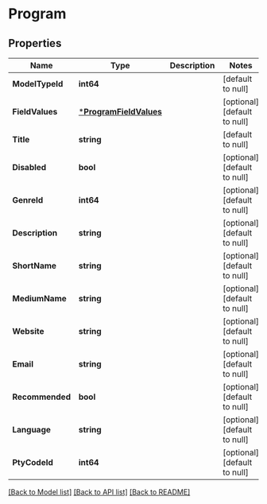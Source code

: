 # Program

## Properties
Name | Type | Description | Notes
------------ | ------------- | ------------- | -------------
**ModelTypeId** | **int64** |  | [default to null]
**FieldValues** | [***ProgramFieldValues**](Program_field_values.md) |  | [optional] [default to null]
**Title** | **string** |  | [default to null]
**Disabled** | **bool** |  | [optional] [default to null]
**GenreId** | **int64** |  | [optional] [default to null]
**Description** | **string** |  | [optional] [default to null]
**ShortName** | **string** |  | [optional] [default to null]
**MediumName** | **string** |  | [optional] [default to null]
**Website** | **string** |  | [optional] [default to null]
**Email** | **string** |  | [optional] [default to null]
**Recommended** | **bool** |  | [optional] [default to null]
**Language** | **string** |  | [optional] [default to null]
**PtyCodeId** | **int64** |  | [optional] [default to null]

[[Back to Model list]](../README.md#documentation-for-models) [[Back to API list]](../README.md#documentation-for-api-endpoints) [[Back to README]](../README.md)


